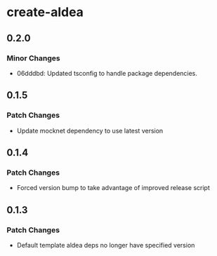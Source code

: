 # create-aldea

## 0.2.0

### Minor Changes

- 06dddbd: Updated tsconfig to handle package dependencies.

## 0.1.5

### Patch Changes

- Update mocknet dependency to use latest version

## 0.1.4

### Patch Changes

- Forced version bump to take advantage of improved release script

## 0.1.3

### Patch Changes

- Default template aldea deps no longer have specified version
